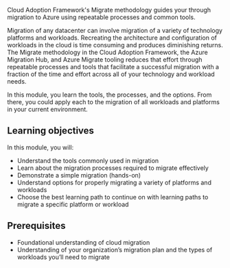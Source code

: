 Cloud Adoption Framework's Migrate methodology guides your through migration to Azure using repeatable processes and common tools.

Migration of any datacenter can involve migration of a variety of technology platforms and workloads. Recreating the architecture and configuration of workloads in the cloud is time consuming and produces diminishing returns. The Migrate methodology in the Cloud Adoption Framework, the Azure Migration Hub, and Azure Migrate tooling reduces that effort through repeatable processes and tools that facilitate a successful migration with a fraction of the time and effort across all of your technology and workload needs.

In this module, you learn the tools, the processes, and the options. From there, you could apply each to the migration of all workloads and platforms in your current environment.

## Learning objectives

In this module, you will:

- Understand the tools commonly used in migration
- Learn about the migration processes required to migrate effectively
- Demonstrate a simple migration (hands-on)
- Understand options for properly migrating a variety of platforms and workloads 
- Choose the best learning path to continue on with learning paths to migrate a specific platform or workload

## Prerequisites

- Foundational understanding of cloud migration
- Understanding of your organization’s migration plan and the types of workloads you’ll need to migrate
